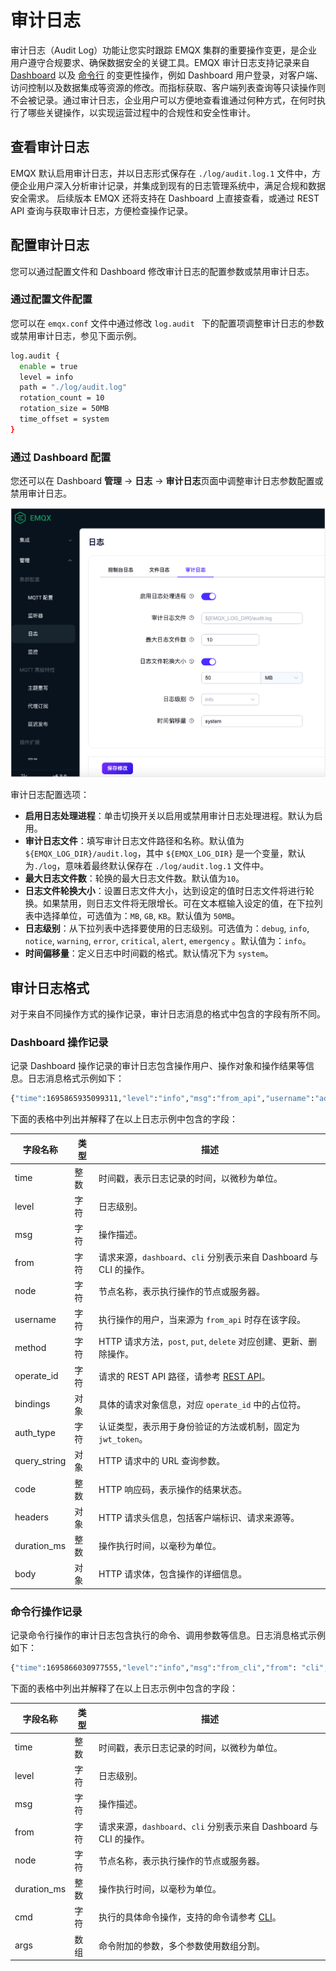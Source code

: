 # 审计日志

审计日志（Audit Log）功能让您实时跟踪 EMQX 集群的重要操作变更，是企业用户遵守合规要求、确保数据安全的关键工具。EMQX 审计日志支持记录来自 [Dashboard](../dashboard/introduction.md) 以及 [命令行](../admin/cli.md) 的变更性操作，例如 Dashboard 用户登录，对客户端、访问控制以及数据集成等资源的修改。而指标获取、客户端列表查询等只读操作则不会被记录。通过审计日志，企业用户可以方便地查看谁通过何种方式，在何时执行了哪些关键操作，以实现运营过程中的合规性和安全性审计。

## 查看审计日志

EMQX 默认启用审计日志，并以日志形式保存在 `./log/audit.log.1` 文件中，方便企业用户深入分析审计记录，并集成到现有的日志管理系统中，满足合规和数据安全需求。 后续版本 EMQX 还将支持在 Dashboard 上直接查看，或通过 REST API 查询与获取审计日志，方便检查操作记录。<!-- TODO 未来版本支持 --> <!-- 通过这两种方法，EMQX 提供了灵活且全面的审计日志支持，使企业用户能够根据自己的需求选择最适合的方式来管理和查看审计日志。 -->

## 配置审计日志

您可以通过配置文件和 Dashboard 修改审计日志的配置参数或禁用审计日志。 

### 通过配置文件配置

您可以在 `emqx.conf` 文件中通过修改 `log.audit ` 下的配置项调整审计日志的参数或禁用审计日志，参见下面示例。

```bash
log.audit {
  enable = true
  level = info
  path = "./log/audit.log"
  rotation_count = 10
  rotation_size = 50MB
  time_offset = system
}
```

### 通过 Dashboard 配置

您还可以在 Dashboard **管理** -> **日志** -> **审计日志**页面中调整审计日志参数配置或禁用审计日志。

<img src="./assets/audit_log_config.png" alt="audit_log_config" style="zoom: 50%;" /> 

审计日志配置选项：

- **启用日志处理进程**：单击切换开关以启用或禁用审计日志处理进程。默认为启用。
- **审计日志文件**：填写审计日志文件路径和名称。默认值为 `${EMQX_LOG_DIR}/audit.log`，其中 `${EMQX_LOG_DIR}` 是一个变量，默认为`./log`，意味着最终默认保存在 `./log/audit.log.1`  文件中。
- **最大日志文件数**：轮换的最大日志文件数。默认值为`10`。
- **日志文件轮换大小**：设置日志文件大小，达到设定的值时日志文件将进行轮换。如果禁用，则日志文件将无限增长。可在文本框输入设定的值，在下拉列表中选择单位，可选值为：`MB`, `GB`, `KB`。默认值为 `50MB`。
- **日志级别**：从下拉列表中选择要使用的日志级别。可选值为：`debug`, `info`, `notice`, `warning`, `error`, `critical`, `alert`, `emergency` 。默认值为：`info`。
- **时间偏移量**：定义日志中时间戳的格式。默认情况下为 `system`。

## 审计日志格式

对于来自不同操作方式的操作记录，审计日志消息的格式中包含的字段有所不同。

### Dashboard 操作记录

记录 Dashboard 操作记录的审计日志包含操作用户、操作对象和操作结果等信息。日志消息格式示例如下：

```bash
{"time":1695865935099311,"level":"info","msg":"from_api","username":"admin","query_string":{},"operate_id":"/mqtt/retainer/message/:topic","node":"emqx@127.0.0.1","method":"delete","headers":{"user-agent":"Mozilla/5.0 (Macintosh; Intel Mac OS X 10_15_7) AppleWebKit/537.36 (KHTML, like Gecko) Chrome/116.0.0.0 Safari/537.36","sec-fetch-site":"same-origin","sec-fetch-mode":"cors","sec-fetch-dest":"empty","sec-ch-ua-platform":"\"macOS\"","sec-ch-ua-mobile":"?0","sec-ch-ua":"\"Chromium\";v=\"116\", \"Not)A;Brand\";v=\"24\", \"Google Chrome\";v=\"116\"","referer":"http://localhost:18083/","origin":"http://localhost:18083","host":"localhost:18083","connection":"keep-alive","authorization":"******","accept-language":"zh-CN,zh;q=0.9,zh-TW;q=0.8,en;q=0.7","accept-encoding":"gzip, deflate, br","accept":"*/*"},"from":"dashboard","duration_ms":1,"code":204,"body":{},"bindings":{"topic":"t/1"},"auth_type":"jwt_token"}
```

下面的表格中列出并解释了在以上日志示例中包含的字段：

| 字段名称     | 类型 | 描述                                                         |
| ------------ | ---- | ------------------------------------------------------------ |
| time         | 整数 | 时间戳，表示日志记录的时间，以微秒为单位。                   |
| level        | 字符 | 日志级别。                                                   |
| msg          | 字符 | 操作描述。                                                   |
| from         | 字符 | 请求来源，`dashboard`、`cli` 分别表示来自 Dashboard 与 CLI 的操作。 |
| node         | 字符 | 节点名称，表示执行操作的节点或服务器。                       |
| username     | 字符 | 执行操作的用户，当来源为 `from_api` 时存在该字段。           |
| method       | 字符 | HTTP 请求方法，`post`, `put`, `delete` 对应创建、更新、删除操作。 |
| operate_id   | 字符 | 请求的 REST API 路径，请参考 [REST API](../admin/api.md)。   |
| bindings     | 对象 | 具体的请求对象信息，对应 `operate_id` 中的占位符。           |
| auth_type    | 字符 | 认证类型，表示用于身份验证的方法或机制，固定为 `jwt_token`。 |
| query_string | 对象 | HTTP 请求中的 URL 查询参数。                                 |
| code         | 整数 | HTTP 响应码，表示操作的结果状态。                            |
| headers      | 对象 | HTTP 请求头信息，包括客户端标识、请求来源等。                |
| duration_ms  | 整数 | 操作执行时间，以毫秒为单位。                                 |
| body         | 对象 | HTTP 请求体，包含操作的详细信息。                            |

### 命令行操作记录

记录命令行操作的审计日志包含执行的命令、调用参数等信息。日志消息格式示例如下：

```bash
{"time":1695866030977555,"level":"info","msg":"from_cli","from": "cli","node":"emqx@127.0.0.1","duration_ms":0,"cmd":"retainer","args":["clean", "t/1"]}
```

下面的表格中列出并解释了在以上日志示例中包含的字段：

| 字段名称    | 类型 | 描述                                                         |
| ----------- | ---- | ------------------------------------------------------------ |
| time        | 整数 | 时间戳，表示日志记录的时间，以微秒为单位。                   |
| level       | 字符 | 日志级别。                                                   |
| msg         | 字符 | 操作描述。                                                   |
| from        | 字符 | 请求来源，`dashboard`、`cli` 分别表示来自 Dashboard 与 CLI 的操作。 |
| node        | 字符 | 节点名称，表示执行操作的节点或服务器。                       |
| duration_ms | 整数 | 操作执行时间，以毫秒为单位。                                 |
| cmd         | 字符 | 执行的具体命令操作，支持的命令请参考 [CLI](../admin/cli.md)。 |
| args        | 数组 | 命令附加的参数，多个参数使用数组分割。                       |
